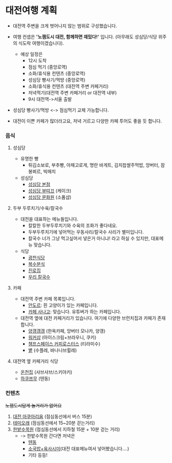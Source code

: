 # 대전여행 계획
- 대전역 주변을 크게 벗어나지 않는 범위로 구성했습니다. 
- 여행 컨셉은 <B>'노잼도시 대전, 함께하면 재밌다!'</B> 입니다. (아무래도 성심당/식당 위주의 식도락 여행이겠습니다).
    - 예상 일정은 
        - 12시 도착
        - 점심 먹기 (중앙로역)
        - 소화/휴식용 컨텐츠 (중앙로역)
        - 성심당 빵사기/먹방 (중앙로역)
        - 소화/휴식용 컨텐츠 (대전역 주변 카페거리)
        - 저녁먹기(대전역 주변 카페거리 or 대전역 내부)
        - 9시 대전역->서울 출발 

- 성심당 빵사기/먹방 <-> 점심먹기 교체 가능합니다. 
- 대전이 이쁜 카페가 많더라고요, 저녁 거르고 다양한 카페 투어도 좋을 듯 합니다.

### 음식   
1) 성심당
    - 유명한 빵
        - 튀김소보로, 부추빵, 야채고로게, 명란 바게트, 김치찹쌀주먹밥, 앙버터, 잠봉뵈르, 빅매치
    - 성심당 
        - [성심당 본점](https://naver.me/FXZr5T27)
        - [성심당 부띠끄](https://naver.me/5JJQDpTg) (케이크) 
        - [성심당 문화원](https://naver.me/5K8zFFBx) (소품샵)
    
     
2) 두부 두루치기/수육/칼국수
    - 대전을 대표하는 메뉴들입니다. 
        - 칼칼한 두부두루치기와 수육의 조화가 좋다네요. 
        - 두부두루치기에 넣어먹는 우동사리/칼국수 사리가 별미입니다.
        - 칼국수 너가 그냥 먹고싶어서 넣은거 아니냐! 라고 하실 수 있지만, 대표메뉴 맞습니다. 
    - 식당
        - [광천식당](https://naver.me/5K8zFFBx)
        - [복수분식](https://naver.me/Fl2NvcTM)
        - [진로집](https://naver.me/GJE08NTG)
        - [우리 칼국수](https://naver.me/xjJkrDtZ)

3) 카페 
    - 대전역 주변 카페 목록입니다. 
        - [안도르](https://naver.me/IDoM5cMr): 흰 고양이가 있는 카페입니다.
        - [카페 사나고](https://naver.me/xgu2baad): 맞습니다. 유튜버가 하는 카페입니다.
    - 대전역 옆에 대전 카페거리가 있습니다. 여기에 다양한 브런치집과 카페가 존재합니다. 
        - [양갱갱갱](https://naver.me/xzcnZ6T3) (한옥카페, 앙버터 모나카, 양갱)
        - [워커샵](https://naver.me/5ipoazkP) (아이스크림+브라우니, 쿠키)
        - [챔프스페이스 커피로스터스](https://naver.me/5aVtGv77) (티라미수)
        - [볕](https://naver.me/GpJefJLB) (수플레, 바나나브륄레)

4) 대전역 옆 카페거리 식당
    - [온천집](https://naver.me/xKzdGcEq) (샤브샤브/스키야키)
    - [하쿠쯔무](https://naver.me/5HUmWuVW) (텐동)

### 컨텐츠
~~노잼도시답게 놀거리가 없어요~~<br>
1) [대전 아쿠아리움](https://naver.me/xn6d1ENa) (점심동선에서 버스 15분)
2) [테미오래](https://naver.me/xOINuUiW) (점심동선에서 15~20분 걷는거리)
3) [한밭수목원](https://naver.me/F2iWkpWr) (점심동선에서 지하철 15분 + 10분 걷는 거리) 
    - -> 한밭수목원 간다면 저녁은 
        - [텐동](https://naver.me/5EacfRkK)
        - [소국밥+육사시미](https://naver.me/xTeSsi3o)(대전 대표메뉴여서 넣어봤습니다....)
        - 기타 등등!
        
